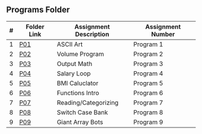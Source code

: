 ##  Programs Folder

|   #   | Folder Link | Assignment Description | Assignment Number |
| :---: | ----------- | ---------------------- | ---------------- |
|   1   | [P01](https://github.com/noirBreckin/MSU-Portfolio/tree/main/Programs/P01)               |   ASCII Art |   Program 1      |
|   2   | [P02](https://github.com/noirBreckin/MSU-Portfolio/tree/main/Programs/P02)               |   Volume Program | Program 2     |
|   3   | [P03](https://github.com/noirBreckin/MSU-Portfolio/tree/main/Programs/P03)               |   Output Math     |   Program 3      |
|   4   | [P04](https://github.com/noirBreckin/MSU-Portfolio/tree/main/Programs/P04)               |  Salary Loop   |   Program 4   |
|   5   | [P05](https://github.com/noirBreckin/MSU-Portfolio/tree/main/Programs/P05)               |  BMI Caluclator   |   Program 5   |
|   6   | [P06](https://github.com/noirBreckin/MSU-Portfolio/tree/main/Programs/P06)               |  Functions Intro   | Program 6    |
|   7   | [P07](https://github.com/noirBreckin/MSU-Portfolio/tree/main/Programs/P07)               |  Reading/Categorizing   | Program 7    |
|   8   | [P08](https://github.com/noirBreckin/MSU-Portfolio/tree/main/Programs/P08)               |  Switch Case Bank   | Program 8    |
|   9   | [P09](https://github.com/noirBreckin/MSU-Portfolio/tree/main/Programs/P09)               |  Giant Array Bots   | Program 9    |
